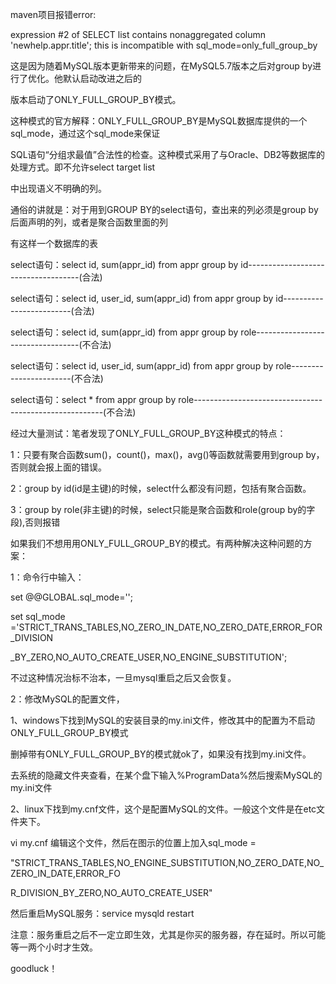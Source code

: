 maven项目报错error:

expression #2 of SELECT list contains nonaggregated column 'newhelp.appr.title'; this is incompatible with sql_mode=only_full_group_by

这是因为随着MySQL版本更新带来的问题，在MySQL5.7版本之后对group by进行了优化。他默认启动改进之后的

版本启动了ONLY_FULL_GROUP_BY模式。

这种模式的官方解释：ONLY_FULL_GROUP_BY是MySQL数据库提供的一个sql_mode，通过这个sql_mode来保证

SQL语句“分组求最值”合法性的检查。这种模式采用了与Oracle、DB2等数据库的处理方式。即不允许select target list

中出现语义不明确的列。

通俗的讲就是：对于用到GROUP BY的select语句，查出来的列必须是group by后面声明的列，或者是聚合函数里面的列

有这样一个数据库的表

select语句：select id, sum(appr_id) from appr group by id------------------------------------(合法)

select语句：select id, user_id, sum(appr_id) from appr group by id-------------------------(合法)

select语句：select id, sum(appr_id) from appr group by role----------------------------------(不合法)

select语句：select id, user_id, sum(appr_id) from appr group by role-----------------------(不合法)

select语句：select * from appr group by role-------------------------------------------------------(不合法)

经过大量测试：笔者发现了ONLY_FULL_GROUP_BY这种模式的特点：

1：只要有聚合函数sum()，count()，max()，avg()等函数就需要用到group by，否则就会报上面的错误。

2：group by id(id是主键)的时候，select什么都没有问题，包括有聚合函数。

3：group by role(非主键)的时候，select只能是聚合函数和role(group by的字段),否则报错

如果我们不想用用ONLY_FULL_GROUP_BY的模式。有两种解决这种问题的方案：

1：命令行中输入：

set @@GLOBAL.sql_mode='';

set sql_mode ='STRICT_TRANS_TABLES,NO_ZERO_IN_DATE,NO_ZERO_DATE,ERROR_FOR_DIVISION

_BY_ZERO,NO_AUTO_CREATE_USER,NO_ENGINE_SUBSTITUTION';

不过这种情况治标不治本，一旦mysql重启之后又会恢复。

2：修改MySQL的配置文件，

1、windows下找到MySQL的安装目录的my.ini文件，修改其中的配置为不启动ONLY_FULL_GROUP_BY模式

删掉带有ONLY_FULL_GROUP_BY的模式就ok了，如果没有找到my.ini文件。

去系统的隐藏文件夹查看，在某个盘下输入%ProgramData%然后搜索MySQL的my.ini文件

2、linux下找到my.cnf文件，这个是配置MySQL的文件。一般这个文件是在etc文件夹下。

vi my.cnf 编辑这个文件，然后在图示的位置上加入sql_mode =

"STRICT_TRANS_TABLES,NO_ENGINE_SUBSTITUTION,NO_ZERO_DATE,NO_ZERO_IN_DATE,ERROR_FO

R_DIVISION_BY_ZERO,NO_AUTO_CREATE_USER"

然后重启MySQL服务：service mysqld restart

注意：服务重启之后不一定立即生效，尤其是你买的服务器，存在延时。所以可能等一两个小时才生效。

goodluck！